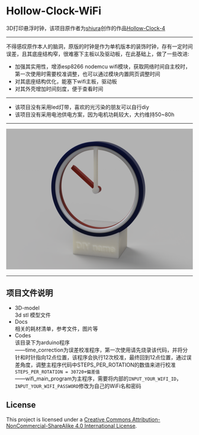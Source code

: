# Hollow-Clock-WiFi

3D打印悬浮时钟，该项目原作者为[shiura](https://www.youtube.com/@shiura/about)创作的作品[Hollow-Clock-4](https://www.instructables.com/Hollow-Clock-4/)
***
不得感叹原作本人的脑洞，原版的时钟是作为单机版本的装饰时钟，存有一定时间误差，且其底座结构窄，很难塞下主板以及驱动板，在此基础上，做了一些改进:  
- 加强其实用性，增添esp8266 nodemcu wifi模块，获取网络时间自主校时，第一次使用时需要校准调整，也可以通过模块内置网页调整时间
- 对其底座结构优化，能塞下wifi主板，驱动板
- 对其外壳增加时间刻度，便于查看时间
***
- 该项目没有采用led灯带，喜欢的光污染的朋友可以自行diy  
- 该项目没有采用电池供电方案，因为电机功耗较大，大约维持50~80h
***
![图片展示](./Docs/Images/wificlock1.PNG)
***
## 项目文件说明

- 3D-model  
3d stl 模型文件
- Docs  
相关的耗材清单，参考文件，图片等
- Codes  
该目录下为arduino程序  
——time_correction为误差校准程序，第一次使用请先烧录该代码，并将分针和时针指向12点位置，该程序会执行12次校准，最终回到12点位置，通过误差角度，调整主程序代码中STEPS_PER_ROTATION的数值来进行校准`STEPS_PER_ROTATION = 30720+偏差值`  
——wifi_main_program为主程序，需要将内部的`INPUT_YOUR_WIFI_ID`，`INPUT_YOUR_WIFI_PASSWORD`修改为自己的WiFi名和密码

## License
This project is licensed under a [Creative Commons Attribution-NonCommercial-ShareAlike 4.0 International License](https://creativecommons.org/licenses/by-nc-sa/4.0/).
